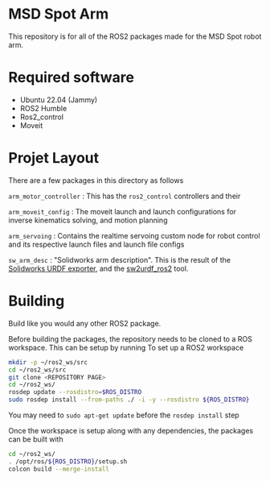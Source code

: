 # MSD Spot Arm
This repository is for all of the ROS2 packages made for the MSD Spot robot arm. 

# Required software
- Ubuntu 22.04 (Jammy)
- ROS2 Humble
- Ros2\_control
- Moveit

# Projet Layout

There are a few packages in this directory as follows

`arm_motor_controller`
: This has the `ros2_control` controllers and their 

`arm_moveit_config`
: The moveit launch and launch configurations for inverse kinematics solving, and
motion planning

`arm_servoing`
: Contains the realtime servoing custom node for robot control and its
respective launch files and launch file configs

`sw_arm_desc`
: "Solidworks arm description". This is the result of the [Solidworks URDF
exporter](http://wiki.ros.org/sw_urdf_exporter), and the
[sw2urdf\_ros2](https://github.com/xiaoming-sun6/sw2urdf_ros2) tool.



# Building

Build like you would any other ROS2 package. 

Before building the packages, the repository needs to be cloned to a ROS workspace. This can be setup by running
To set up a ROS2 workspace 

```bash
mkdir -p ~/ros2_ws/src
cd ~/ros2_ws/src
git clone <REPOSITORY PAGE>
cd ~/ros2_ws/
rosdep update --rosdistro=$ROS_DISTRO
sudo rosdep install --from-paths ./ -i -y --rosdistro ${ROS_DISTRO}
```
You may need to `sudo apt-get update` before the `rosdep install` step

Once the workspace is setup along with any dependencies, the packages can be built with

```bash
cd ~/ros2_ws/
. /opt/ros/${ROS_DISTRO}/setup.sh
colcon build --merge-install
```

